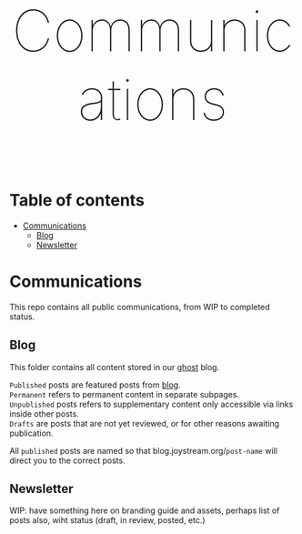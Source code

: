<p align="center" style="font-size:100px;font-weight:100;">Communications</p>

# Table of contents

- [Communications](#communications)
  - [Blog](#blog)   
  - [Newsletter](#newsletter)

# Communications

This repo contains all public communications, from WIP to completed status.

## Blog

This folder contains all content stored in our [ghost](https://github.com/TryGhost/Ghost) blog.

`Published` posts are featured posts from [blog](https://blog.joystream.org/).  
`Permanent` refers to permanent content in separate subpages.  
`Unpublished` posts refers to supplementary content only accessible via links inside other posts.  
`Drafts` are posts that are not yet reviewed, or for other reasons awaiting publication.

All `published` posts are named so that blog.joystream.org/`post-name` will direct you to the correct posts.

## Newsletter

WIP: have something here on branding guide and assets, perhaps list of posts also, wiht status (draft, in review, posted, etc.)
